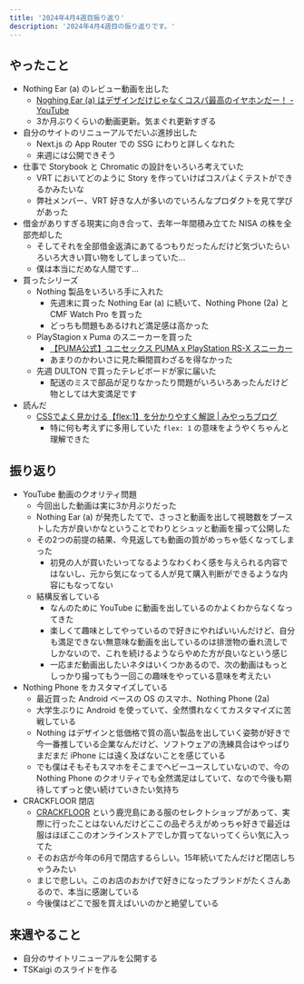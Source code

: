 ```yaml
---
title: '2024年4月4週目振り返り'
description: '2024年4月4週目の振り返りです。'
---
```


## やったこと

- Nothing Ear (a) のレビュー動画を出した
  - [Noghing Ear (a) はデザインだけじゃなくコスパ最高のイヤホンだー！ - YouTube](https://www.youtube.com/watch?v=URzXXA4m_go)
  - 3か月ぶりくらいの動画更新。気まぐれ更新すぎる
- 自分のサイトのリニューアルでだいぶ進捗出した
  - Next.js の App Router での SSG にわりと詳しくなれた
  - 来週には公開できそう
- 仕事で Storybook と Chromatic の設計をいろいろ考えていた
  - VRT においてどのように Story を作っていけばコスパよくテストができるかみたいな
  - 弊社メンバー、VRT 好きな人が多いのでいろんなプロダクトを見て学びがあった
- 借金がありすぎる現実に向き合って、去年一年間積み立てた NISA の株を全部売却した
  - そしてそれを全部借金返済にあてるつもりだったんだけど気づいたらいろいろ大きい買い物をしてしまっていた…
  - 僕は本当にだめな人間です…
- 買ったシリーズ
  - Nothing 製品をいろいろ手に入れた
    - 先週末に買った Nothing Ear (a) に続いて、Nothing Phone (2a) と CMF Watch Pro を買った
    - どっちも問題もあるけれど満足感は高かった
  - PlayStagion x Puma のスニーカーを買った
    - [【PUMA公式】ユニセックス PUMA x PlayStation RS-X スニーカー](https://jp.puma.com/jp/ja/pd/%E3%83%A6%E3%83%8B%E3%82%BB%E3%83%83%E3%82%AF%E3%82%B9-puma-x-playstation-rs-x-%E3%82%B9%E3%83%8B%E3%83%BC%E3%82%AB%E3%83%BC/396311)
    - あまりのかわいさに見た瞬間買わざるを得なかった
  - 先週 DULTON で買ったテレビボードが家に届いた
    - 配送のミスで部品が足りなかったり問題がいろいろあったんだけど物としては大変満足です
- 読んだ
  - [CSSでよく見かける【flex:1】を分かりやすく解説 | みやっちブログ](https://miyattiblog.com/explanation-of-flex-property/)
    - 特に何も考えずに多用していた `flex: 1` の意味をようやくちゃんと理解できた

## 振り返り

- YouTube 動画のクオリティ問題
  - 今回出した動画は実に3か月ぶりだった
  - Nothing Ear (a) が発売したてで、さっさと動画を出して視聴数をブーストした方が良いかなということでわりとシュッと動画を撮って公開した
  - その2つの前提の結果、今見返しても動画の質がめっちゃ低くなってしまった
    - 初見の人が買いたいってなるようなわくわく感を与えられる内容ではないし、元から気になってる人が見て購入判断ができるような内容にもなってない
  - 結構反省している
    - なんのために YouTube に動画を出しているのかよくわからなくなってきた
    - 楽しくて趣味としてやっているので好きにやればいいんだけど、自分も満足できない無意味な動画を出しているのは排泄物の垂れ流しでしかないので、これを続けるようならやめた方が良いなという感じ
    - 一応まだ動画出したいネタはいくつかあるので、次の動画はもっとしっかり撮ってもう一回この趣味をやっている意味を考えたい
- Nothing Phone をカスタマイズしている
  - 最近買った Android ベースの OS のスマホ、Nothing Phone (2a)
  - 大学生ぶりに Android を使っていて、全然慣れなくてカスタマイズに苦戦している
  - Nothing はデザインと低価格で質の高い製品を出していく姿勢が好きで今一番推している企業なんだけど、ソフトウェアの洗練具合はやっぱりまだまだ iPhone には遠く及ばないことを感じている
  - でも僕はそもそもスマホをそこまでヘビーユースしていないので、今の Nothing Phone のクオリティでも全然満足はしていて、なので今後も期待してずっと使い続けていきたい気持ち
- CRACKFLOOR 閉店
  - [CRACKFLOOR](https://shop.crackfloor.com/) という鹿児島にある服のセレクトショップがあって、実際に行ったことはないんだけどここの品ぞろえがめっちゃ好きで最近は服はほぼここのオンラインストアでしか買ってないってくらい気に入ってた
  - そのお店が今年の6月で閉店するらしい。15年続いてたんだけど閉店しちゃうみたい
  - まじで悲しい。このお店のおかげで好きになったブランドがたくさんあるので、本当に感謝している
  - 今後僕はどこで服を買えばいいのかと絶望している

## 来週やること

- 自分のサイトリニューアルを公開する
- TSKaigi のスライドを作る
